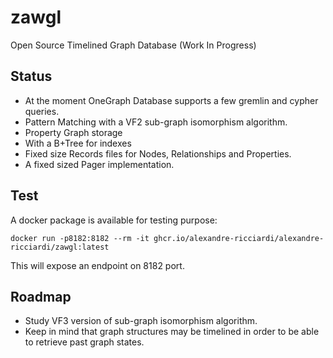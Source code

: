 # zawgl
Open Source Timelined Graph Database (Work In Progress)

## Status
* At the moment OneGraph Database supports a few gremlin and cypher queries.
* Pattern Matching with a VF2 sub-graph isomorphism algorithm.
* Property Graph storage
* With a B+Tree for indexes
* Fixed size Records files for Nodes, Relationships and Properties.
* A fixed sized Pager implementation.

## Test
A docker package is available for testing purpose:  
```
docker run -p8182:8182 --rm -it ghcr.io/alexandre-ricciardi/alexandre-ricciardi/zawgl:latest
```

This will expose an endpoint on 8182 port.

## Roadmap
* Study VF3 version of sub-graph isomorphism algorithm.
* Keep in mind that graph structures may be timelined in order to be able to retrieve past graph states.

